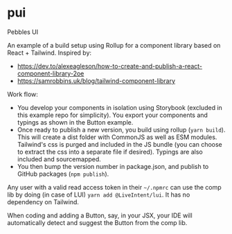 # pui
Pebbles UI

An example of a build setup using Rollup for a component library based on React + Tailwind. Inspired by:

* https://dev.to/alexeagleson/how-to-create-and-publish-a-react-component-library-2oe
* https://samrobbins.uk/blog/tailwind-component-library

Work flow:

* You develop your components in isolation using Storybook (excluded in this example repo for simplicity). You export your components and typings as shown in the Button example.
* Once ready to publish a new version, you build using rollup (`yarn build`). This will create a dist folder with CommonJS as well as ESM modules. Tailwind's css is purged and included in the JS bundle (you can choose to extract the css into a separate file if desired). Typings are also included and sourcemapped.
* You then bump the version number in package.json, and publish to GitHub packages (`npm publish`).

Any user with a valid read access token in their `~/.npmrc` can use the comp lib by doing (in case of LUI) `yarn add @LiveIntent/lui`. It has no dependency on Tailwind.

When coding and adding a Button, say, in your JSX, your IDE will automatically detect and suggest the Button from the comp lib.

